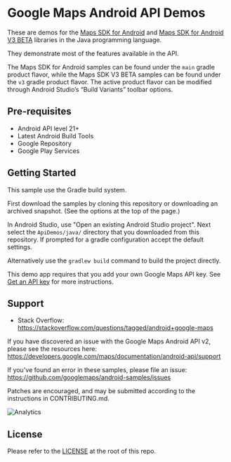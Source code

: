 Google Maps Android API Demos
===================================

These are demos for the [Maps SDK for Android](https://developers.google.com/maps/documentation/android-api/)
and [Maps SDK for Android V3 BETA](https://developers.google.com/maps/documentation/android-sdk/v3-client-migration) libraries
in the Java programming language.

They demonstrate most of the features available in the API.

The Maps SDK for Android samples can be found under the `main` gradle product
flavor, while the Maps SDK V3 BETA samples can be found under the `v3` gradle
product flavor. The active product flavor can be modified through
Android Studio’s “Build Variants” toolbar options.

Pre-requisites
--------------

- Android API level 21+
- Latest Android Build Tools
- Google Repository
- Google Play Services

Getting Started
---------------

This sample use the Gradle build system.

First download the samples by cloning this repository or downloading an archived snapshot. (See the options at the top of the page.)

In Android Studio, use "Open an existing Android Studio project".
Next select the `ApiDemos/java/` directory that you downloaded from this repository.
If prompted for a gradle configuration accept the default settings. 

Alternatively use the `gradlew build` command to build the project directly.

This demo app requires that you add your own Google Maps API key. See [Get an API key](https://developers.google.com/maps/documentation/android-sdk/get-api-key) for more instructions.

Support
-------

- Stack Overflow: https://stackoverflow.com/questions/tagged/android+google-maps

If you have discovered an issue with the Google Maps Android API v2, please see
the resources here: https://developers.google.com/maps/documentation/android-api/support

If you've found an error in these samples, please file an issue:
https://github.com/googlemaps/android-samples/issues

Patches are encouraged, and may be submitted according to the instructions in
CONTRIBUTING.md.

![Analytics](https://ga-beacon.appspot.com/UA-12846745-20/android-samples-apidemos/readme?pixel)

License
-------

Please refer to the [LICENSE](https://github.com/googlemaps/android-samples/blob/main/LICENSE) at the root of this repo.
